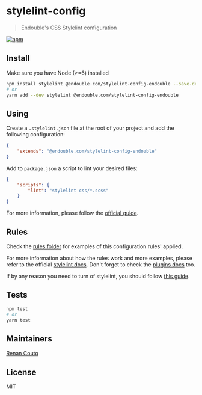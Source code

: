 # stylelint-config
> Endouble's CSS Stylelint configuration

[![npm](https://img.shields.io/npm/v/@endouble.com/stylelint-config-endouble.svg)](https://npmjs.com/package/@endouble.com/stylelint-config-endouble)

## Install
Make sure you have Node (>=6) installed

```bash
npm install stylelint @endouble.com/stylelint-config-endouble --save-dev
# or
yarn add --dev stylelint @endouble.com/stylelint-config-endouble
```

## Using
Create a `.stylelint.json` file at the root of your project and add the following configuration:

```json
{
    "extends": "@endouble.com/stylelint-config-endouble"
}
```

Add to `package.json` a script to lint your desired files:

```json
{
    "scripts": {
        "lint": "stylelint css/*.scss"
    }
}
```

For more information, please follow the [official guide](http://stylelint.io/#getting-started).

## Rules
Check the [rules folder](./rules) for examples of this configuration rules' applied.

For more information about how the rules work and more examples, please refer to the official [stylelint docs](http://stylelint.io/user-guide/rules/). Don't forget to check the [plugins docs](http://stylelint.io/user-guide/plugins/) too.

If by any reason you need to turn of stylelint, you should follow [this guide](http://stylelint.io/user-guide/configuration/#turning-rules-off-from-within-your-css).

## Tests
```bash
npm test
# or
yarn test
```

## Maintainers
[Renan Couto](https://github.com/renancouto)

## License
MIT
